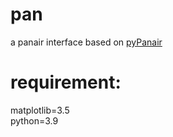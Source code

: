 # pan
a panair interface based on [pyPanair](https://github.com/SaTa999/pyPanair)

# requirement:
matplotlib=3.5 <br>
python=3.9 <br>
